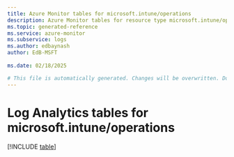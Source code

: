 ```yaml
---
title: Azure Monitor tables for microsoft.intune/operations
description: Azure Monitor tables for resource type microsoft.intune/operations
ms.topic: generated-reference
ms.service: azure-monitor
ms.subservice: logs
ms.author: edbaynash
author: EdB-MSFT
   
ms.date: 02/18/2025

# This file is automatically generated. Changes will be overwritten. Do not change this file directly.
---
```


# Log Analytics tables for microsoft.intune/operations  

[!INCLUDE [table](~/reusable-content/ce-skilling/azure/includes/azure-monitor/reference/tables/microsoft-intune_operations-include.md)]

